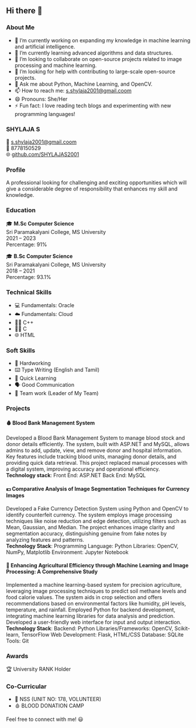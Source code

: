 ## Hi there 👋

### About Me
- 🔭 I’m currently working on expanding my knowledge in machine learning and artificial intelligence.
- 🌱 I’m currently learning advanced algorithms and data structures.
- 👯 I’m looking to collaborate on open-source projects related to image processing and machine learning.
- 🤔 I’m looking for help with contributing to large-scale open-source projects.
- 💬 Ask me about Python, Machine Learning, and OpenCV.
- 📫 How to reach me: s.shylaja2001@gmail.coom
- 😄 Pronouns: She/Her
- ⚡ Fun fact: I love reading tech blogs and experimenting with new programming languages!


### SHYLAJA S
📧 [s.shylaja2001@gmail.coom](mailto:s.shylaja2001@gmail.coom)  
📱 8778150529  
🌐 [github.com/SHYLAJAS2001](https://github.com/SHYLAJAS2001)

### Profile
A professional looking for challenging and exciting opportunities which will give a considerable degree of responsibility that enhances my skill and knowledge.

### Education
🎓 **M.Sc Computer Science**  
Sri Paramakalyani College, MS University  
2021 – 2023  
Percentage: 91%

🎓 **B.Sc Computer Science**  
Sri Paramakalyani College, MS University  
2018 – 2021  
Percentage: 93.1%

### Technical Skills
- 💻 Fundamentals: Oracle
- ☁️ Fundamentals: Cloud
- 👨‍💻 C++
- 👩‍💻 C
- 🌐 HTML

### Soft Skills
- 💪 Hardworking
- ⌨️ Type Writing (English and Tamil)
- 🚀 Quick Learning
- 🗣️ Good Communication
- 🤝 Team work (Leader of My Team)

### Projects
#### 🩸 Blood Bank Management System
Developed a Blood Bank Management System to manage blood stock and donor details efficiently. The system, built with ASP.NET and MySQL, allows admins to add, update, view, and remove donor and hospital information. Key features include tracking blood units, managing donor details, and providing quick data retrieval. This project replaced manual processes with a digital system, improving accuracy and operational efficiency.  
**Technology stack**: Front End: ASP.NET Back End: MySQL

#### 💵 Comparative Analysis of Image Segmentation Techniques for Currency Images
Developed a Fake Currency Detection System using Python and OpenCV to identify counterfeit currency. The system employs image processing techniques like noise reduction and edge detection, utilizing filters such as Mean, Gaussian, and Median. The project enhances image clarity and segmentation accuracy, distinguishing genuine from fake notes by analyzing features and patterns.  
**Technology Stack**: Programming Language: Python Libraries: OpenCV, NumPy, Matplotlib Environment: Jupyter Notebook

#### 🌾 Enhancing Agricultural Efficiency through Machine Learning and Image Processing: A Comprehensive Study
Implemented a machine learning-based system for precision agriculture, leveraging image processing techniques to predict soil methane levels and food calorie values. The system aids in crop selection and offers recommendations based on environmental factors like humidity, pH levels, temperature, and rainfall. Employed Python for backend development, integrating machine learning libraries for data analysis and prediction. Developed a user-friendly web interface for input and output interaction.  
**Technology Stack**: Backend: Python Libraries/Frameworks: OpenCV, Scikit-learn, TensorFlow Web Development: Flask, HTML/CSS Database: SQLite Tools: Git

### Awards
🏆 University RANK Holder

### Co-Curricular
- 🏅 NSS (UNIT NO: 178, VOLUNTEER)
- 🩸 BLOOD DONATION CAMP


Feel free to connect with me! 😃

